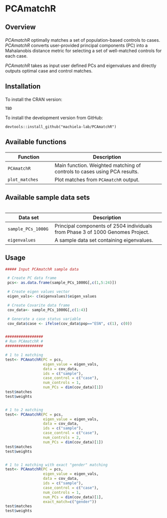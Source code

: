 
# PCAmatchR

<!-- badges: start -->
<!-- badges: end -->

<h2 id="overview">

Overview

</h2>

*PCAmatchR* optimally matches a set of population-based controls to cases. *PCAmatchR* converts user-provided principal components (PC) into a Mahalanobis distance metric for selecting a set of well-matched controls for each case.

*PCAmatchR* takes as input user defined PCs and eigenvalues and directly outputs optimal case and control matches.

<h2 id="install">

Installation

</h2>

To install the CRAN version:

    TBD

To install the development version from GitHub:

    devtools::install_github("machiela-lab/PCAmatchR")

<h2 id="available-functions">

Available functions

</h2>

<table>
<colgroup>
<col width="30%" />
<col width="70%" />
</colgroup>
<thead>
<tr class="header">
<th>Function</th>
<th>Description</th>
</tr>
</thead>
<tbody>
<td><code>PCAmatchR</code></td>
<td>Main function. Weighted matching of controls to cases using PCA results.</td>
</tr>
<td><code>plot_matches</code></td>
<td>Plot matches from <code>PCAmatchR</code> output.</td>
</tr>
</tbody>
<table>

<h2 id="available-datasets">

Available sample data sets

</h2>

<table>
<colgroup>
<col width="30%" />
<col width="70%" />
</colgroup>
<thead>
<tr class="header">
<th>Data set</th>
<th>Description</th>
</tr>
</thead>
<tbody>
<tr class="odd">
<td><code>sample_PCs_1000G</code></td>
<td>Principal components of 2504 individuals from Phase 3 of 1000 Genomes Project.</td>
</tr>
<tr class="odd">
<td><code>eigenvalues</code></td>
<td>A sample data set containing eigenvalues.</td>
</tr>
</tbody>
<table>

## Usage
``` r
##### Input PCAmatchR sample data

 # Create PC data frame
 pcs<- as.data.frame(sample_PCs_1000G[,c(1,5:24)])

 # Create eigen values vector
 eigen_vals<- c(eigenvalues)$eigen_values

 # Create Covarite data frame
 cov_data<- sample_PCs_1000G[,c(1:4)]

 # Generate a case status variable
 cov_data$case <- ifelse(cov_data$pop=="ESN", c(1), c(0))


#################
# Run PCAmatchR #
#################

# 1 to 1 matching
test<- PCAmatchR(PC = pcs,
                 eigen_value = eigen_vals,
                 data = cov_data,
                 ids = c("sample"),
                 case_control = c("case"),
                 num_controls = 1,
                 num_PCs = dim(cov_data)[1])
test$matches
test$weights


# 1 to 2 matching
test<- PCAmatchR(PC = pcs,
                 eigen_value = eigen_vals,
                 data = cov_data,
                 ids = c("sample"),
                 case_control = c("case"),
                 num_controls = 2,
                 num_PCs = dim(cov_data)[1])
test$matches
test$weights


# 1 to 1 matching with exact "gender" matching
test<- PCAmatchR(PC = pcs,
                 eigen_value = eigen_vals,
                 data = cov_data,
                 ids = c("sample"),
                 case_control = c("case"),
                 num_controls = 1,
                 num_PCs = dim(cov_data)[1],
                 exact_match=c("gender"))
test$matches
test$weights

```

